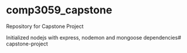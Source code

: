 # comp3059_capstone
Repository for Capstone Project

Initialized nodejs with express, nodemon and mongoose dependencies# capstone-project
